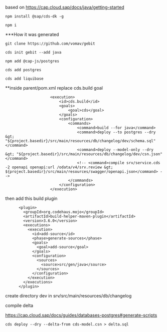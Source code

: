 based on https://cap.cloud.sap/docs/java/getting-started

```
npm install @sap/cds-dk -g
```

```
npm i
```

***How it was generated

```
git clone https://github.com/vomav/gebit
```
```
cds init gebit --add java
```
```
npm add @cap-js/postgres
```

```
cds add postgres
```

```
cds add liquibase 
```

**inside parent/pom.xml
replace cds.build goal
```
					<execution>
						<id>cds.build</id>
						<goals>
							<goal>cds</goal>
						</goals>
						<configuration>
							<commands>
								<command>build --for java</command>
								<command>deploy --to postgres --dry &gt; "${project.basedir}/src/main/resources/db/changelog/dev/schema.sql"</command>
								<command>deploy --model-only --dry &gt; "${project.basedir}/src/main/resources/db/changelog/dev/csn.json"</command>
								<!-- <command>compile srv/service.cds -2 openapi openapi:url /odata/v4/srv.review &gt; ${project.basedir}/src/main/resources/swagger/openapi.json</command> -->
							</commands>
						</configuration>
					</execution>
```

then add this build plugin
```
      <plugin>
        <groupId>org.codehaus.mojo</groupId>
        <artifactId>build-helper-maven-plugin</artifactId>
        <version>3.6.0</version>
        <executions>
          <execution>
            <id>add-source</id>
            <phase>generate-sources</phase>
            <goals>
              <goal>add-source</goal>
            </goals>
            <configuration>
              <sources>
                <source>src/gen/java</source>
              </sources>
            </configuration>
          </execution>
        </executions>
      </plugin>
```

create directory dev in srv/src/main/resources/db/changelog

compile delta

https://cap.cloud.sap/docs/guides/databases-postgres#generate-scripts
```
cds deploy --dry --delta-from cds-model.csn > delta.sql
```
